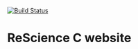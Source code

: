 [![Build Status](https://travis-ci.org/rescience-c/rescience-c.github.io.svg?branch=sources)](https://travis-ci.org/rescience-c/rescience-c.github.io)

# ReScience C website
